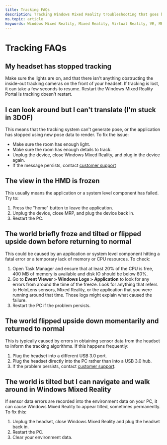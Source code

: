 ```yaml
---
title: Tracking FAQs
description: Tracking Windows Mixed Reality troubleshooting that goes beyond our standard consumer support documentation.
ms.topic: article
keywords: Windows Mixed Reality, Mixed Reality, Virtual Reality, VR, MR, Troubleshoot, Errors, Help, Support, Tracking
---
```



# Tracking FAQs

## My headset has stopped tracking

Make sure the lights are on, and that there isn't anything obstructing the inside-out tracking cameras on the front of your headset. If tracking is lost, it can take a few seconds to resume. Restart the Windows Mixed Reality Portal is tracking doesn't restart.

## I can look around but I can't translate (I'm stuck in 3DOF)

This means that the tracking system can't generate pose, or the application has stopped using new pose data to render. To fix the issue:

* Make sure the room has enough light.
* Make sure the room has enough details to track.
* Unplug the device, close Windows Mixed Reality, and plug in the device again.
* If the message persists, contact [customer support](https://support.microsoft.com/)

## The view in the HMD is frozen

This usually means the application or a system level component has failed. Try to:

1. Press the "home" button to leave the application.
2. Unplug the device, close MRP, and plug the device back in.
3. Restart the PC.

## The world briefly froze and tilted or flipped upside down before returning to normal

This could be caused by an application or system level component hitting a fatal error or a temporary lack of memory or CPU resources. To check:

1. Open Task Manager and ensure that at least 20% of the CPU is free, 400 MB of memory is available and disk IO should be below 80%.
2. Go to **Event Viewer > Windows Logs > Application** to look for any errors from around the time of the freeze. Look for anything that refers to HoloLens sensors, Mixed Reality, or the application that you were running around that time. Those logs might explain what caused the failure.
3. Restart the PC if the problem persists.

## The world flipped upside down momentarily and returned to normal

This is typically caused by errors in obtaining sensor data from the headset to inform the tracking algorithms. If this happens frequently:

1. Plug the headset into a different USB 3.0 port.
2. Plug the headset directly into the PC rather than into a USB 3.0 hub.
3. If the problem persists, contact [customer support](https://support.microsoft.com/).

## The world is tilted but I can navigate and walk around in Windows Mixed Reality

If sensor data errors are recorded into the environment data on your PC, it can cause Windows Mixed Reality to appear tilted, sometimes permanently. To fix this:

1. Unplug the headset, close Windows Mixed Reality and plug the headset back in.
2. Restart the PC.
3. Clear your environment data.